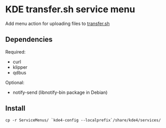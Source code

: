# KDE transfer.sh service menu

Add menu action for uploading files to [transfer.sh](https://transfer.sh/)

## Dependencies

Required:

* curl
* klipper
* qdbus

Optional:

* notify-send (libnotify-bin package in Debian)

## Install

```
cp -r ServiceMenus/ `kde4-config --localprefix`/share/kde4/services/
```
